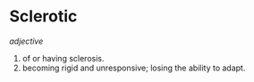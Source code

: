 # Sclerotic

*adjective*
1. of or having sclerosis.
2. becoming rigid and unresponsive; losing the ability to adapt.
